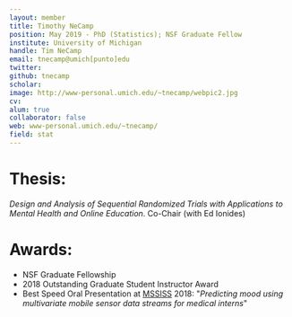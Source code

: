 ```yaml
---
layout: member
title: Timothy NeCamp
position: May 2019 - PhD (Statistics); NSF Graduate Fellow 
institute: University of Michigan
handle: Tim NeCamp
email: tnecamp@umich[punto]edu
twitter: 
github: tnecamp
scholar: 
image: http://www-personal.umich.edu/~tnecamp/webpic2.jpg
cv: 
alum: true
collaborator: false                               
web: www-personal.umich.edu/~tnecamp/
field: stat
---
```

<!-- 436 West Hall <br /> 
1085 S. University Avenue<br /> 
University of Michigan <br /> 
 <br /> 
Ann Arbor, Michigan 48109, USA <br />  -->

# Thesis:

_Design and Analysis of Sequential Randomized Trials with Applications to Mental Health and Online Education_. Co-Chair (with Ed Ionides)

# Awards:

* NSF Graduate Fellowship
* 2018 Outstanding Graduate Student Instructor Award
* Best Speed Oral Presentation at [MSSISS](https://sites.lsa.umich.edu/mssiss/) 2018: "_Predicting mood using multivariate mobile sensor data streams for medical interns_"
